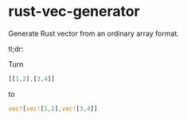 # rust-vec-generator
Generate Rust vector from an ordinary array format.

tl;dr:

Turn

``` javascript
[[1,2],[3,4]]
``` 

to

``` rust
vec![vec![1,2],vec![3,4]]
```
